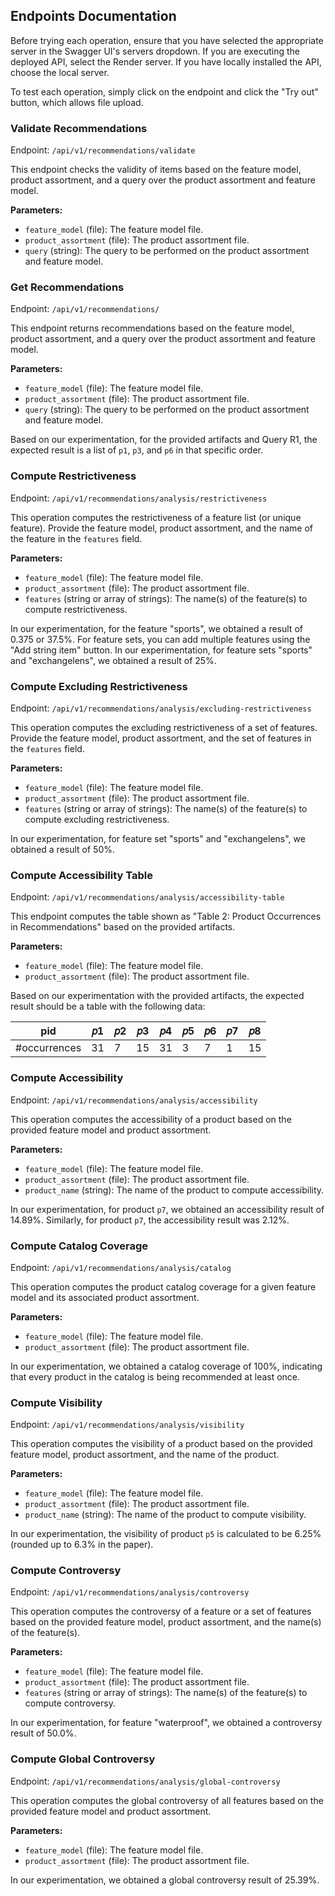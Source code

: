 ## Endpoints Documentation

Before trying each operation, ensure that you have selected the appropriate server in the Swagger UI's servers dropdown. If you are executing the deployed API, select the Render server. If you have locally installed the API, choose the local server. 

To test each operation, simply click on the endpoint and click the "Try out" button, which allows file upload.

### Validate Recommendations

Endpoint: `/api/v1/recommendations/validate`

This endpoint checks the validity of items based on the feature model, product assortment, and a query over the product assortment and feature model.

**Parameters:**
- `feature_model` (file): The feature model file.
- `product_assortment` (file): The product assortment file.
- `query` (string): The query to be performed on the product assortment and feature model.

### Get Recommendations

Endpoint: `/api/v1/recommendations/`

This endpoint returns recommendations based on the feature model, product assortment, and a query over the product assortment and feature model. 

**Parameters:**
- `feature_model` (file): The feature model file.
- `product_assortment` (file): The product assortment file.
- `query` (string): The query to be performed on the product assortment and feature model.

Based on our experimentation, for the provided artifacts and Query R1, the expected result is a list of `p1`, `p3`, and `p6` in that specific order.

### Compute Restrictiveness

Endpoint: `/api/v1/recommendations/analysis/restrictiveness`

This operation computes the restrictiveness of a feature list (or unique feature). Provide the feature model, product assortment, and the name of the feature in the `features` field.

**Parameters:**
- `feature_model` (file): The feature model file.
- `product_assortment` (file): The product assortment file.
- `features` (string or array of strings): The name(s) of the feature(s) to compute restrictiveness.

In our experimentation, for the feature "sports", we obtained a result of 0.375 or 37.5%. For feature sets, you can add multiple features using the "Add string item" button. In our experimentation, for feature sets "sports" and "exchangelens", we obtained a result of 25%.

### Compute Excluding Restrictiveness

Endpoint: `/api/v1/recommendations/analysis/excluding-restrictiveness`

This operation computes the excluding restrictiveness of a set of features. Provide the feature model, product assortment, and the set of features in the `features` field.

**Parameters:**
- `feature_model` (file): The feature model file.
- `product_assortment` (file): The product assortment file.
- `features` (string or array of strings): The name(s) of the feature(s) to compute excluding restrictiveness.

In our experimentation, for feature set "sports" and "exchangelens", we obtained a result of 50%.

### Compute Accessibility Table

Endpoint: `/api/v1/recommendations/analysis/accessibility-table`

This endpoint computes the table shown as "Table 2: Product Occurrences in Recommendations" based on the provided artifacts.

**Parameters:**
- `feature_model` (file): The feature model file.
- `product_assortment` (file): The product assortment file.

Based on our experimentation with the provided artifacts, the expected result should be a table with the following data:

| pid | 𝑝1 | 𝑝2 | 𝑝3 | 𝑝4 | 𝑝5 | 𝑝6 | 𝑝7 | 𝑝8 |
| --- | --- | --- | --- | --- | --- | --- | --- | --- |
| #occurrences | 31 | 7 | 15 | 31 | 3 | 7 | 1 | 15 |

### Compute Accessibility

Endpoint: `/api/v1/recommendations/analysis/accessibility`

This operation computes the accessibility of a product based on the provided feature model and product assortment.

**Parameters:**
- `feature_model` (file): The feature model file.
- `product_assortment` (file): The product assortment file.
- `product_name` (string): The name of the product to compute accessibility.

In our experimentation, for product `p7`, we obtained an accessibility result of 14.89%. Similarly, for product `p7`, the accessibility result was 2.12%.

### Compute Catalog Coverage

Endpoint: `/api/v1/recommendations/analysis/catalog`

This operation computes the product catalog coverage for a given feature model and its associated product assortment.

**Parameters:**
- `feature_model` (file): The feature model file.
- `product_assortment` (file): The product assortment file.

In our experimentation, we obtained a catalog coverage of 100%, indicating that every product in the catalog is being recommended at least once.

### Compute Visibility

Endpoint: `/api/v1/recommendations/analysis/visibility`

This operation computes the visibility of a product based on the provided feature model, product assortment, and the name of the product.

**Parameters:**
- `feature_model` (file): The feature model file.
- `product_assortment` (file): The product assortment file.
- `product_name` (string): The name of the product to compute visibility.

In our experimentation, the visibility of product `p5` is calculated to be 6.25% (rounded up to 6.3% in the paper).

### Compute Controversy

Endpoint: `/api/v1/recommendations/analysis/controversy`

This operation computes the controversy of a feature or a set of features based on the provided feature model, product assortment, and the name(s) of the feature(s).

**Parameters:**
- `feature_model` (file): The feature model file.
- `product_assortment` (file): The product assortment file.
- `features` (string or array of strings): The name(s) of the feature(s) to compute controversy.

In our experimentation, for feature "waterproof", we obtained a controversy result of 50.0%.

### Compute Global Controversy

Endpoint: `/api/v1/recommendations/analysis/global-controversy`

This operation computes the global controversy of all features based on the provided feature model and product assortment.

**Parameters:**
- `feature_model` (file): The feature model file.
- `product_assortment` (file): The product assortment file.

In our experimentation, we obtained a global controversy result of 25.39%.
